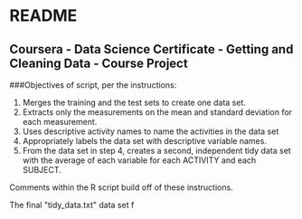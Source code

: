 # README
## Coursera - Data Science Certificate - Getting and Cleaning Data - Course Project

###Objectives of script, per the instructions:
1. Merges the training and the test sets to create one data set.
2. Extracts only the measurements on the mean and standard deviation for each measurement. 
3. Uses descriptive activity names to name the activities in the data set
4. Appropriately labels the data set with descriptive variable names. 
5. From the data set in step 4, creates a second, independent tidy data set with the average of each variable for each ACTIVITY and each SUBJECT.

Comments within the R script build off of these instructions.


The final "tidy_data.txt" data set f

